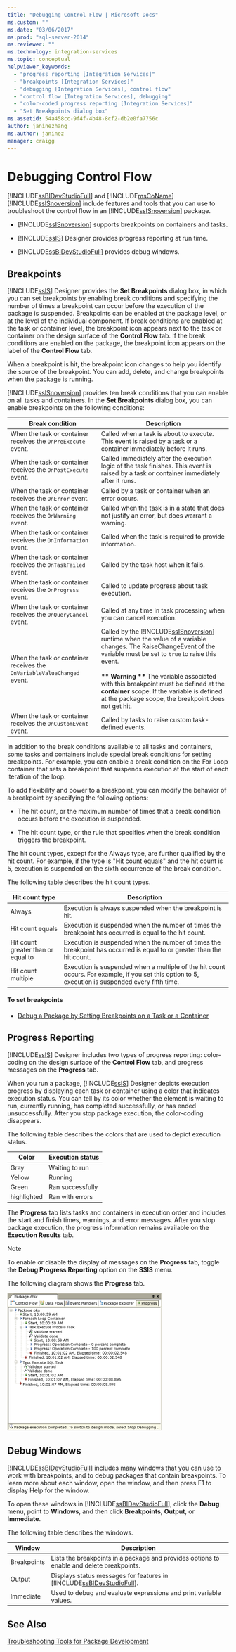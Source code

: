```yaml
---
title: "Debugging Control Flow | Microsoft Docs"
ms.custom: ""
ms.date: "03/06/2017"
ms.prod: "sql-server-2014"
ms.reviewer: ""
ms.technology: integration-services
ms.topic: conceptual
helpviewer_keywords: 
  - "progress reporting [Integration Services]"
  - "breakpoints [Integration Services]"
  - "debugging [Integration Services], control flow"
  - "control flow [Integration Services], debugging"
  - "color-coded progress reporting [Integration Services]"
  - "Set Breakpoints dialog box"
ms.assetid: 54a458cc-9f4f-4b48-8cf2-db2e0fa7756c
author: janinezhang
ms.author: janinez
manager: craigg
---
```

# Debugging Control Flow
  [!INCLUDE[ssBIDevStudioFull](../../../includes/ssbidevstudiofull-md.md)] and [!INCLUDE[msCoName](../../includes/msconame-md.md)] [!INCLUDE[ssISnoversion](../../../includes/ssisnoversion-md.md)] include features and tools that you can use to troubleshoot the control flow in an [!INCLUDE[ssISnoversion](../../../includes/ssisnoversion-md.md)] package.  
  
-   [!INCLUDE[ssISnoversion](../../../includes/ssisnoversion-md.md)] supports breakpoints on containers and tasks.  
  
-   [!INCLUDE[ssIS](../../../includes/ssis-md.md)] Designer provides progress reporting at run time.  
  
-   [!INCLUDE[ssBIDevStudioFull](../../../includes/ssbidevstudiofull-md.md)] provides debug windows.  
  
## Breakpoints  
 [!INCLUDE[ssIS](../../../includes/ssis-md.md)] Designer provides the **Set Breakpoints** dialog box, in which you can set breakpoints by enabling break conditions and specifying the number of times a breakpoint can occur before the execution of the package is suspended. Breakpoints can be enabled at the package level, or at the level of the individual component. If break conditions are enabled at the task or container level, the breakpoint icon appears next to the task or container on the design surface of the **Control Flow** tab. If the break conditions are enabled on the package, the breakpoint icon appears on the label of the **Control Flow** tab.  
  
 When a breakpoint is hit, the breakpoint icon changes to help you identify the source of the breakpoint. You can add, delete, and change breakpoints when the package is running.  
  
 [!INCLUDE[ssISnoversion](../../../includes/ssisnoversion-md.md)] provides ten break conditions that you can enable on all tasks and containers. In the **Set Breakpoints** dialog box, you can enable breakpoints on the following conditions:  
  
|Break condition|Description|  
|---------------------|-----------------|  
|When the task or container receives the `OnPreExecute` event.|Called when a task is about to execute. This event is raised by a task or a container immediately before it runs.|  
|When the task or container receives the `OnPostExecute` event.|Called immediately after the execution logic of the task finishes. This event is raised by a task or container immediately after it runs.|  
|When the task or container receives the `OnError` event.|Called by a task or container when an error occurs.|  
|When the task or container receives the `OnWarning` event.|Called when the task is in a state that does not justify an error, but does warrant a warning.|  
|When the task or container receives the `OnInformation` event.|Called when the task is required to provide information.|  
|When the task or container receives the `OnTaskFailed` event.|Called by the task host when it fails.|  
|When the task or container receives the `OnProgress` event.|Called to update progress about task execution.|  
|When the task or container receives the `OnQueryCancel` event.|Called at any time in task processing when you can cancel execution.|  
|When the task or container receives the `OnVariableValueChanged` event.|Called by the [!INCLUDE[ssISnoversion](../../../includes/ssisnoversion-md.md)] runtime when the value of a variable changes. The RaiseChangeEvent of the variable must be set to `true` to raise this event.<br /><br /> **&#42;&#42; Warning &#42;&#42;** The variable associated with this breakpoint must be defined at the **container** scope. If the variable is defined at the package scope, the breakpoint does not get hit.|  
|When the task or container receives the `OnCustomEvent` event.|Called by tasks to raise custom task-defined events.|  
  
 In addition to the break conditions available to all tasks and containers, some tasks and containers include special break conditions for setting breakpoints. For example, you can enable a break condition on the For Loop container that sets a breakpoint that suspends execution at the start of each iteration of the loop.  
  
 To add flexibility and power to a breakpoint, you can modify the behavior of a breakpoint by specifying the following options:  
  
-   The hit count, or the maximum number of times that a break condition occurs before the execution is suspended.  
  
-   The hit count type, or the rule that specifies when the break condition triggers the breakpoint.  
  
 The hit count types, except for the Always type, are further qualified by the hit count. For example, if the type is "Hit count equals" and the hit count is 5, execution is suspended on the sixth occurrence of the break condition.  
  
 The following table describes the hit count types.  
  
|Hit count type|Description|  
|--------------------|-----------------|  
|Always|Execution is always suspended when the breakpoint is hit.|  
|Hit count equals|Execution is suspended when the number of times the breakpoint has occurred is equal to the hit count.|  
|Hit count greater than or equal to|Execution is suspended when the number of times the breakpoint has occurred is equal to or greater than the hit count.|  
|Hit count multiple|Execution is suspended when a multiple of the hit count occurs. For example, if you set this option to 5, execution is suspended every fifth time.|  
  
#### To set breakpoints  
  
-   [Debug a Package by Setting Breakpoints on a Task or a Container](../debug-a-package-by-setting-breakpoints-on-a-task-or-a-container.md)  
  
## Progress Reporting  
 [!INCLUDE[ssIS](../../../includes/ssis-md.md)] Designer includes two types of progress reporting: color-coding on the design surface of the **Control Flow** tab, and progress messages on the **Progress** tab.  
  
 When you run a package, [!INCLUDE[ssIS](../../../includes/ssis-md.md)] Designer depicts execution progress by displaying each task or container using a color that indicates execution status. You can tell by its color whether the element is waiting to run, currently running, has completed successfully, or has ended unsuccessfully. After you stop package execution, the color-coding disappears.  
  
 The following table describes the colors that are used to depict execution status.  
  
|Color|Execution status|  
|-----------|----------------------|  
|Gray|Waiting to run|  
|Yellow|Running|  
|Green|Ran successfully|  
|highlighted|Ran with errors|  
  
 The **Progress** tab lists tasks and containers in execution order and includes the start and finish times, warnings, and error messages. After you stop package execution, the progress information remains available on the **Execution Results** tab.  
  
> [!NOTE]  
>  To enable or disable the display of messages on the **Progress** tab, toggle the **Debug Progress Reporting** option on the **SSIS** menu.  
  
 The following diagram shows the **Progress** tab.  
  
 ![Progress tab of SSIS Designer](../media/mw-dtsflow04.gif "Progress tab of SSIS Designer")  
  
## Debug Windows  
 [!INCLUDE[ssBIDevStudioFull](../../../includes/ssbidevstudiofull-md.md)] includes many windows that you can use to work with breakpoints, and to debug packages that contain breakpoints. To learn more about each window, open the window, and then press F1 to display Help for the window.  
  
 To open these windows in [!INCLUDE[ssBIDevStudioFull](../../../includes/ssbidevstudiofull-md.md)], click the **Debug** menu, point to **Windows**, and then click **Breakpoints**, **Output**, or **Immediate**.  
  
 The following table describes the windows.  
  
|Window|Description|  
|------------|-----------------|  
|Breakpoints|Lists the breakpoints in a package and provides options to enable and delete breakpoints.|  
|Output|Displays status messages for features in [!INCLUDE[ssBIDevStudioFull](../../../includes/ssbidevstudiofull-md.md)].|  
|Immediate|Used to debug and evaluate expressions and print variable values.|  
  
## See Also  
 [Troubleshooting Tools for Package Development](troubleshooting-tools-for-package-development.md)  
  
  
